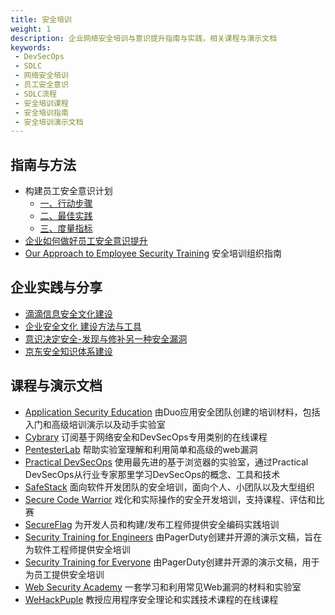 ```yaml
---
title: 安全培训
weight: 1
description: 企业网络安全培训与意识提升指南与实践，相关课程与演示文档
keywords:
 - DevSecOps
 - SDLC
 - 网络安全培训
 - 员工安全意识
 - SDLC流程
 - 安全培训课程
 - 安全培训指南
 - 安全培训演示文档
---
```


## 指南与方法
- 构建员工安全意识计划 
  - [一、行动步骤](https://mp.weixin.qq.com/s/OuR_RnXa9EDs65vD_BZGuw)
  - [二、最佳实践](https://mp.weixin.qq.com/s/fxhrMwe8sH751DxjIJ5M_A)
  - [三、度量指标](https://mp.weixin.qq.com/s/xfHUS5v1I82PSvlkcjSgIw)
- [企业如何做好员工安全意识提升](https://mp.weixin.qq.com/s/VxjfJNZDMQHwuGNZjzHIkg)
- [Our Approach to Employee Security Training](https://www.pagerduty.com/blog/security-training-at-pagerduty/) 安全培训组织指南

## 企业实践与分享
- [滴滴信息安全文化建设](https://www.vipread.com/library/topic/3308)
- [企业安全文化 建设方法与工具](https://www.vipread.com/library/topic/1536)
- [意识决定安全-发现与修补另一种安全漏洞](https://www.vipread.com/library/topic/1146)
- [京东安全知识体系建设](https://www.vipread.com/library/topic/57)


## 课程与演示文档
- [Application Security Education](https://github.com/duo-labs/appsec-education)  由Duo应用安全团队创建的培训材料，包括入门和高级培训演示以及动手实验室
- [Cybrary](https://www.cybrary.it/) 订阅基于网络安全和DevSecOps专用类别的在线课程
- [PentesterLab](https://pentesterlab.com/) 帮助实验室理解和利用简单和高级的web漏洞
- [Practical DevSecOps](https://www.practical-devsecops.com) 使用最先进的基于浏览器的实验室，通过Practical DevSecOps从行业专家那里学习DevSecOps的概念、工具和技术
- [SafeStack](https://academy.safestack.io/) 面向软件开发团队的安全培训，面向个人、小团队以及大型组织
- [Secure Code Warrior](https://www.securecodewarrior.com/) 戏化和实际操作的安全开发培训，支持课程、评估和比赛
- [SecureFlag](https://www.secureflag.com/platform.html) 为开发人员和构建/发布工程师提供安全编码实践培训
- [Security Training for Engineers](https://sudo.pagerduty.com/for_engineers/) 由PagerDuty创建并开源的演示文稿，旨在为软件工程师提供安全培训
- [Security Training for Everyone](https://sudo.pagerduty.com/for_everyone/) 由PagerDuty创建并开源的演示文稿，用于为员工提供安全培训
- [Web Security Academy](https://portswigger.net/web-security) 一套学习和利用常见Web漏洞的材料和实验室
- [WeHackPuple](https://wehackpurple.com/) 教授应用程序安全理论和实践技术课程的在线课程
